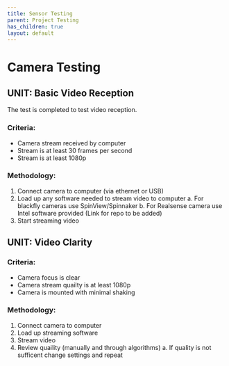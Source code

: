 ```yaml
---
title: Sensor Testing
parent: Project Testing
has_children: true
layout: default
---
```


# Camera Testing

## UNIT: Basic Video Reception
The test is completed to test video reception.

### Criteria:
- Camera stream received by computer
- Stream is at least 30 frames per second
- Stream is at least 1080p

### Methodology:
1. Connect camera to computer (via ethernet or USB)
2. Load up any software needed to stream video to computer
  a. For blackfly cameras use SpinView/Spinnaker
  b. For Realsense camera use Intel software provided (Link for repo to be added)
3. Start streaming video 

## UNIT: Video Clarity

### Criteria:
- Camera focus is clear
- Camera stream quailty is at least 1080p
- Camera is mounted with minimal shaking

### Methodology:
1. Connect camera to computer
2. Load up streaming software
3. Stream video
4. Review quaility (manually and through algorithms)
  a. If quality is not sufficent change settings and repeat
  
  
  

